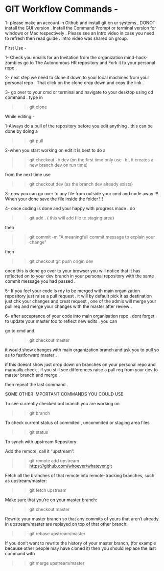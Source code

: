 # GIT Workflow Commands -

1- please make an account in Github and install git on ur systems , DONOT install the GUI version  . Install the Command Prompt or terminal version for windows or Mac respectively . Please see an Intro video in case you need to refresh then read guide . Intro video was shared on group.

First Use -
 
 1- Check you emails for an Invitation from the organization mind-hack-zombies go to The Autonomous HR repository and Fork it to your personal repo .
 
 2- next step we need to clone it down to your local machines from your personal repo . That click on the clone drop down and copy the link .
 
 3- go over to your cmd or terminal and navigate to your desktop using cd command . type in 
 >>git clone <paste url copied WITHOUT angle brackets>
  

While editing -

1-Always do a pull of the repository before you edit anything . this can be done by doing a
>>git pull

2-when you start working on edit it is best to do a

>>git checkout -b dev  (on the first time only use -b , it creates a new                   branch dev on run time)

from the next time use

>>git checkout dev  (as the branch dev already exists)

3- now you can go over to any file from outside your cmd and code away !!! When your done save the file inside the folder !!!

4- once coding is done and your happy with progress made .
do

>>git add .      ( this will add file to staging area)

then

>>git commit -m "A meaningfull commit message to explain your change"

then

>>git checkout
>>git push origin dev

once this is done go over to your browser you will notice that it has reflected on to your dev branch in your personal repository with the same commit message you had passed .

5- If you feel your code is rdy to be merged with main organization repository just raise a pull request . it will by default pick it as destination just chk your changes and creat request , one of the admis will merge your pull req and merge your changes with the master after review .

6- after acceptance of your code into main organisation repo , dont forget to update your master too to reflect new edits . you can 

go to cmd and 

>>git checkout master

it would show changes with main organization branch and ask you to pull so as to fastforward master .

if this doesnt show just drop down on branches on your personal repo and manually check . if you still see differences raise a pull req from your dev to  master branch and merge .

then repeat the last command .

SOME OTHER IMPORTANT COMMANDS YOU COULD USE 

To see currently checked out branch you are working on
>>git branch  

To check current status of commited , uncommited or staging area files
>>git status 

To synch with upstream Repository

Add the remote, call it “upstream”:

>>git remote add upstream https://github.com/whoever/whatever.git

 Fetch all the branches of that remote into remote-tracking branches,
 such as upstream/master:

>>git fetch upstream

 Make sure that you’re on your master branch:

>>git checkout master

 Rewrite your master branch so that any commits of yours that
aren’t already in upstream/master are replayed on top of that
other branch:

>>git rebase upstream/master

If you don’t want to rewrite the history of your master branch, (for example because other people may have cloned it) then you should replace the last command with 

>>git merge upstream/master








